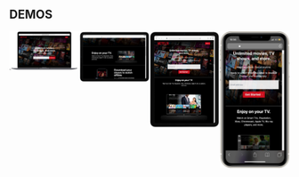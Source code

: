 

## DEMOS

<div style="display:flex"> 
  <a href="https://tailwindcss-netflix.herokuapp.com/" target="_blank"><img src="./previews/pc.png" width="400"></a>
  <a href="https://tailwindcss-netflix.herokuapp.com/" target="_blank"><img src="./previews/tab1.png" width="400"></a>
  <a href="https://tailwindcss-netflix.herokuapp.com/" target="_blank"><img src="./previews/tab2.png" width="400"></a>
  <a href="https://tailwindcss-netflix.herokuapp.com/" target="_blank"><img src="./previews/phone.png" width="400"></a>
</div>
